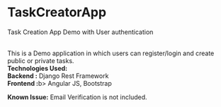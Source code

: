 # TaskCreatorApp
Task Creation App Demo with User authentication

<br>
This is a Demo application in which users can register/login and create public or private tasks.
<br>
<b>Technologies Used:</b>
<br>
<b>Backend :</b> Django Rest Framework
<br>
<b>Frontend :</b>b> Angular JS, Bootstrap
<br>

<b>Known Issue:</b> Email Verification is not included.
